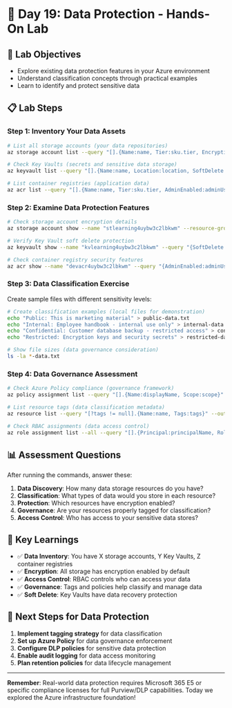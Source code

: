 # 🔧 Day 19: Data Protection - Hands-On Lab

## 🎯 **Lab Objectives**
- Explore existing data protection features in your Azure environment
- Understand classification concepts through practical examples
- Learn to identify and protect sensitive data

## 📋 **Lab Steps**

### **Step 1: Inventory Your Data Assets**
```bash
# List all storage accounts (your data repositories)
az storage account list --query "[].{Name:name, Tier:sku.tier, Encryption:encryption.services.blob.enabled}" --output table

# Check Key Vaults (secrets and sensitive data storage)
az keyvault list --query "[].{Name:name, Location:location, SoftDelete:properties.enableSoftDelete}" --output table

# List container registries (application data)
az acr list --query "[].{Name:name, Tier:sku.tier, AdminEnabled:adminUserEnabled}" --output table
```

### **Step 2: Examine Data Protection Features**
```bash
# Check storage account encryption details
az storage account show --name "stlearning4uybw3c2lbkwm" --resource-group "rg-learning-day1" --query "encryption" --output json

# Verify Key Vault soft delete protection
az keyvault show --name "kvlearning4uybw3c2lbkwm" --query "{SoftDelete:properties.enableSoftDelete, PurgeProtection:properties.enablePurgeProtection}" --output table

# Check container registry security features
az acr show --name "devacr4uybw3c2lbkwm" --query "{AdminEnabled:adminUserEnabled, PublicNetwork:publicNetworkAccess}" --output table
```

### **Step 3: Data Classification Exercise**
Create sample files with different sensitivity levels:

```bash
# Create classification examples (local files for demonstration)
echo "Public: This is marketing material" > public-data.txt
echo "Internal: Employee handbook - internal use only" > internal-data.txt  
echo "Confidential: Customer database backup - restricted access" > confidential-data.txt
echo "Restricted: Encryption keys and security secrets" > restricted-data.txt

# Show file sizes (data governance consideration)
ls -la *-data.txt
```

### **Step 4: Data Governance Assessment**
```bash
# Check Azure Policy compliance (governance framework)
az policy assignment list --query "[].{Name:displayName, Scope:scope}" --output table

# List resource tags (data classification metadata)
az resource list --query "[?tags != null].{Name:name, Tags:tags}" --output table

# Check RBAC assignments (data access control)
az role assignment list --all --query "[].{Principal:principalName, Role:roleDefinitionName, Scope:scope}" --output table
```

## 📊 **Assessment Questions**

After running the commands, answer these:

1. **Data Discovery**: How many data storage resources do you have?
2. **Classification**: What types of data would you store in each resource?
3. **Protection**: Which resources have encryption enabled?
4. **Governance**: Are your resources properly tagged for classification?
5. **Access Control**: Who has access to your sensitive data stores?

## 🎯 **Key Learnings**

- ✅ **Data Inventory**: You have X storage accounts, Y Key Vaults, Z container registries
- ✅ **Encryption**: All storage has encryption enabled by default
- ✅ **Access Control**: RBAC controls who can access your data
- ✅ **Governance**: Tags and policies help classify and manage data
- ✅ **Soft Delete**: Key Vaults have data recovery protection

## 📝 **Next Steps for Data Protection**

1. **Implement tagging strategy** for data classification
2. **Set up Azure Policy** for data governance enforcement  
3. **Configure DLP policies** for sensitive data protection
4. **Enable audit logging** for data access monitoring
5. **Plan retention policies** for data lifecycle management

---

**Remember**: Real-world data protection requires Microsoft 365 E5 or specific compliance licenses for full Purview/DLP capabilities. Today we explored the Azure infrastructure foundation!